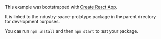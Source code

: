 This example was bootstrapped with [Create React App](https://github.com/facebook/create-react-app).

It is linked to the industry-space-prototype package in the parent directory for development purposes.

You can run `npm install` and then `npm start` to test your package.
